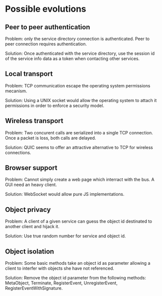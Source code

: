 Possible evolutions
===================

Peer to peer authentication
---------------------------

Problem: only the service directory connection is authenticated.
Peer to peer connection requires authentication.

Solution: Once authenticated with the service directory, use the
session id of the service info data as a token when contacting other
services.

Local transport
---------------

Problem: TCP communication escape the operating system permissions
mecanism.

Solution: Using a UNIX socket would allow the operating system to
attach it permissions in order to enforce a security model.

Wireless transport
------------------

Problem: Two concurent calls are serialized into a single TCP
connection. Once a packet is loss, both calls are delayed.

Solution: QUIC seems to offer an attractive alternative to TCP for
wireless connections.

Browser support
---------------

Problem: Cannot simply create a web page which interract with the
bus. A GUI need an heavy client.

Solution: WebSocket would allow pure JS implementations.

Object privacy
--------------

Problem: A client of a given service can guess the object id
destinated to another client and hijack it.

Solution: Use true random number for service and object id.

Object isolation
----------------

Problem: Some basic methods take an object id as parameter allowing
a client to interfer with objects she have not referenced.

Solution: Remove the object id parameter from the following methods:
MetaObject, Terminate, RegisterEvent, UnregisterEvent,
RegisterEventWithSignature.

